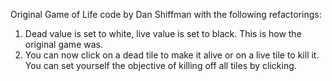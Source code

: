 Original Game of Life code by Dan Shiffman with the following refactorings:
1. Dead value is set to white, live value is set to black. This is how the original game was.
2. You can now click on a dead tile to make it alive or on a live tile to kill it. You can set yourself the objective of killing off all tiles by clicking.
